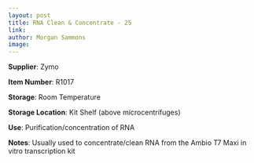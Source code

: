 ```yaml
---
layout: post 
title: RNA Clean & Concentrate - 25
link: 
author: Morgan Sammons
image: 
---
```


**Supplier**: Zymo

**Item Number**: R1017

**Storage**: Room Temperature

**Storage Location**: Kit Shelf (above microcentrifuges)

**Use**: Purification/concentration of RNA

**Notes**: Usually used to concentrate/clean RNA from the Ambio T7 Maxi in vitro transcription kit


